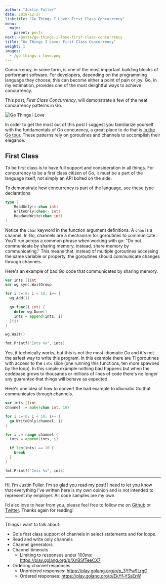 ```yaml
---
author: "Justin Fuller"
date: 2019-12-27
linktitle: "Go Things I Love: First Class Concurrency"
menu:
  main:
    parent: posts
next: /posts/go-things-i-love-first-class-concurrency
title: "Go Things I Love: First Class Concurrency"
weight: 1
images:
  - /go-things-i-love.png
---
```


Concurrency, in some form, is one of the most important building blocks of performant software. For developers, depending on the programming language they choose, this can become either a point of pain or joy. Go, in my estimation, provides one of the most delightful ways to achieve concurrency. 

This post, _First Class Concurrency_, will demonstrate a few of the neat concurrency patterns in Go.

<!--more-->

![Go Things I Love](/go-things-i-love.png)

In order to get the most out of this post I suggest you familiarize yourself with the fundamentals of Go concurency, a great place to do that is [in the Go tour](https://tour.golang.org/concurrency/1). These patterns rely on goroutines and channels to accomplish their elegance.

## First Class

To be first class is to have full support and consideration in all things. For concurrency to be a first class citizen of Go, it must be a part of the language itself, not simply an API bolted on the side.

To demonstrate how concurrency is part of the language, see these type declarations:

```go
type (
	ReadOnly(<-chan int)
	WriteOnly(chan<- int)
	ReadAndWrite(chan int)
)
```

Notice the `chan` keyword in the function argument definitions. A `chan` is a channel. In Go, channels are a mechanism for goroutines to communicate. You'll run across a common phrase when working with go: "Do not communicate by sharing memory; instead, share memory by communicating." This means that, instead of multiple goroutines accessing the same variable or property, the goroutines should communicate changes through channels.

Here's an example of bad Go code that communicates by sharing memory.

```go
var ints []int
var wg sync.WaitGroup

for i := 0; i < 10; i++ {
  wg.Add(1)

  go func(i int) {
    defer wg.Done()
    ints = append(ints, i)
  }(i)
}

wg.Wait()

fmt.Printf("Ints %v", ints)
```

Yes, it technically works, but this is not the most idiomatic Go and it's not the safest way to write this program. In this example there are 11 goroutines with access to the `ints` slice (one running this functions, ten more spawned by the loop). In this simple example nothing bad happens but when the codebase grows to thousands or millions of lines of code there's no longer any guarantee that things will behave as expected.

Here's one idea of how to convert the bad example to idiomatic Go that communicates through channels.

```go
var ints []int
channel := make(chan int, 10)

for i := 0; i < 10; i++ {
  go WriteOnly(channel, i)
}

for i := range channel {
  ints = append(ints, i)

  if len(ints) == 10 {
    break
  }
}

fmt.Printf("Ints %v", ints)
```

---

Hi, I’m Justin Fuller. I’m so glad you read my post! I need to let you know that everything I’ve written here is my own opinion and is not intended to represent my employer. All code samples are my own.

I’d also love to hear from you, please feel free to follow me on [Github](https://github.com/justindfuller) 
or [Twitter](https://twitter.com/justin_d_fuller). Thanks again for reading!

---

Things I want to talk about:
* Go's first class support of channels in select statements and for loops.
* Read and write only channels
* Channel generators
* Channel timeouts
  * Limiting to responses under 100ms: https://play.golang.org/p/XnBSfTeeCX7
* Ordering channel responses
  * Unordered responses: https://play.golang.org/p/p_3YPw9LrgC
  * Ordered responses: https://play.golang.org/p/EkYf-YSsErW
